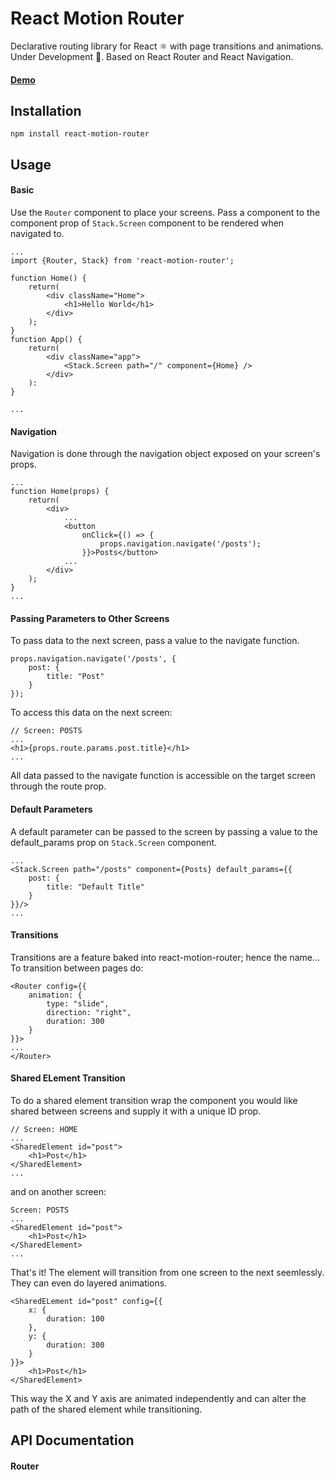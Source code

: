 # React Motion Router
Declarative routing library for React ⚛ with page transitions and animations. Under Development 🧪. Based on React Router and React Navigation.

#### [Demo](https://router.nxtetechnologies.com)

## Installation
```
npm install react-motion-router
```

## Usage
#### Basic
Use the ```Router``` component to place your screens. Pass a component to the component prop of ```Stack.Screen``` component to be rendered when navigated to.
```
...
import {Router, Stack} from 'react-motion-router';

function Home() {
    return(
        <div className="Home">
            <h1>Hello World</h1>
        </div>
    );
}
function App() {
    return(
        <div className="app">
            <Stack.Screen path="/" component={Home} />
        </div>
    ):
}

...
```

#### Navigation
Navigation is done through the navigation object exposed on your screen's props.
```
...
function Home(props) {
    return(
        <div>
            ...
            <button
                onClick={() => {
                    props.navigation.navigate('/posts');
                }}>Posts</button>
            ...
        </div>
    );
}
...
```
#### Passing Parameters to Other Screens
To pass data to the next screen, pass a value to the navigate function.
```
props.navigation.navigate('/posts', {
    post: {
        title: "Post"
    }
});
```
To access this data on the next screen:
```
// Screen: POSTS
...
<h1>{props.route.params.post.title}</h1>
...
```
All data passed to the navigate function is accessible on the target screen through the route prop.

#### Default Parameters
A default parameter can be passed to the screen by passing a value to the default_params prop on ```Stack.Screen``` component.
```
...
<Stack.Screen path="/posts" component={Posts} default_params={{
    post: {
        title: "Default Title"
    }
}}/>
...
```
#### Transitions
Transitions are a feature baked into react-motion-router; hence the name... To transition between pages do:
```
<Router config={{
    animation: {
        type: "slide",
        direction: "right",
        duration: 300
    }
}}>
...
</Router>
```

#### Shared ELement Transition
To do a shared element transition wrap the component you would like shared between screens and supply it with a unique ID prop.
```
// Screen: HOME
...
<SharedElement id="post">
    <h1>Post</h1>
</SharedElement>
...
```
and on another screen:
```
Screen: POSTS
...
<SharedElement id="post">
    <h1>Post</h1>
</SharedElement>
...
```
That's it! The element will transition from one screen to the next seemlessly. They can even do layered animations.
```
<SharedELement id="post" config={{
    x: {
        duration: 100
    },
    y: {
        duration: 300
    }
}}>
    <h1>Post</h1>
</SharedElement>
```
This way the X and Y axis are animated independently and can alter the path of the shared element while transitioning.

## API Documentation
#### Router